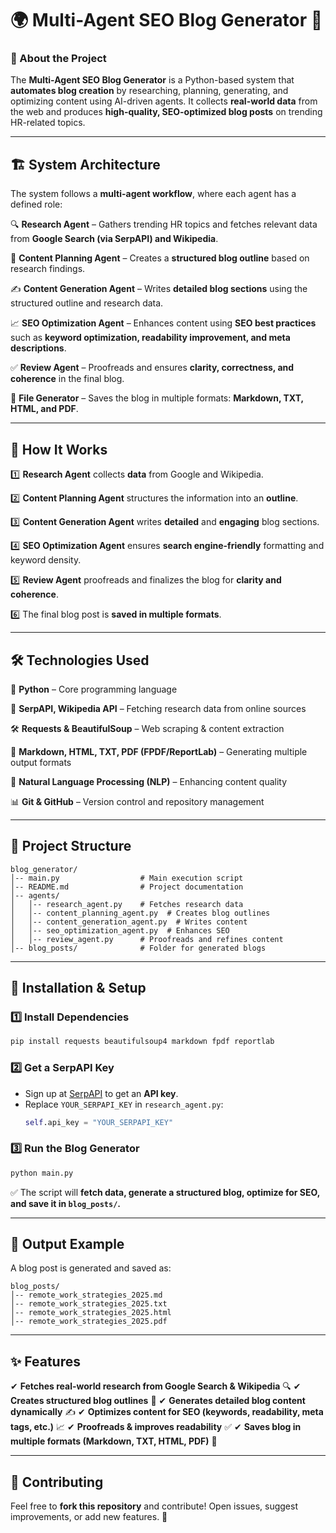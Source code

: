 # 🌍 Multi-Agent SEO Blog Generator 🚀

### 📖 About the Project
The **Multi-Agent SEO Blog Generator** is a Python-based system that **automates blog creation** by researching, planning, generating, and optimizing content using AI-driven agents. It collects **real-world data** from the web and produces **high-quality, SEO-optimized blog posts** on trending HR-related topics.

---

## 🏗️ System Architecture
The system follows a **multi-agent workflow**, where each agent has a defined role:

🔍 **Research Agent** – Gathers trending HR topics and fetches relevant data from **Google Search (via SerpAPI) and Wikipedia**.

📝 **Content Planning Agent** – Creates a **structured blog outline** based on research findings.

✍️ **Content Generation Agent** – Writes **detailed blog sections** using the structured outline and research data.

📈 **SEO Optimization Agent** – Enhances content using **SEO best practices** such as **keyword optimization, readability improvement, and meta descriptions**.

✅ **Review Agent** – Proofreads and ensures **clarity, correctness, and coherence** in the final blog.

📂 **File Generator** – Saves the blog in multiple formats: **Markdown, TXT, HTML, and PDF**.

---

## 🔄 How It Works
1️⃣ **Research Agent** collects **data** from Google and Wikipedia.

2️⃣ **Content Planning Agent** structures the information into an **outline**.

3️⃣ **Content Generation Agent** writes **detailed** and **engaging** blog sections.

4️⃣ **SEO Optimization Agent** ensures **search engine-friendly** formatting and keyword density.

5️⃣ **Review Agent** proofreads and finalizes the blog for **clarity and coherence**.

6️⃣ The final blog post is **saved in multiple formats**.

---

## 🛠️ Technologies Used
🚀 **Python** – Core programming language

🔎 **SerpAPI, Wikipedia API** – Fetching research data from online sources

🛠 **Requests & BeautifulSoup** – Web scraping & content extraction

📜 **Markdown, HTML, TXT, PDF (FPDF/ReportLab)** – Generating multiple output formats

🧠 **Natural Language Processing (NLP)** – Enhancing content quality

📊 **Git & GitHub** – Version control and repository management

---

## 📂 Project Structure
```plaintext
blog_generator/
│-- main.py                  # Main execution script
│-- README.md                # Project documentation
│-- agents/
│   │-- research_agent.py    # Fetches research data
│   │-- content_planning_agent.py  # Creates blog outlines
│   │-- content_generation_agent.py  # Writes content
│   │-- seo_optimization_agent.py  # Enhances SEO
│   │-- review_agent.py      # Proofreads and refines content
│-- blog_posts/              # Folder for generated blogs
```

---

## 🔧 Installation & Setup
### 1️⃣ Install Dependencies
```sh
pip install requests beautifulsoup4 markdown fpdf reportlab
```

### 2️⃣ Get a **SerpAPI Key**
- Sign up at [SerpAPI](https://serpapi.com/) to get an **API key**.
- Replace `YOUR_SERPAPI_KEY` in `research_agent.py`:
  ```python
  self.api_key = "YOUR_SERPAPI_KEY"
  ```

### 3️⃣ Run the Blog Generator
```sh
python main.py
```
✅ The script will **fetch data, generate a structured blog, optimize for SEO, and save it in `blog_posts/`.**

---

## 📂 Output Example
A blog post is generated and saved as:
```plaintext
blog_posts/
│-- remote_work_strategies_2025.md
│-- remote_work_strategies_2025.txt
│-- remote_work_strategies_2025.html
│-- remote_work_strategies_2025.pdf
```

---

## ✨ Features
✔ **Fetches real-world research from Google Search & Wikipedia** 🔍
✔ **Creates structured blog outlines** 📝
✔ **Generates detailed blog content dynamically** ✍️
✔ **Optimizes content for SEO (keywords, readability, meta tags, etc.)** 📈
✔ **Proofreads & improves readability** ✅
✔ **Saves blog in multiple formats (Markdown, TXT, HTML, PDF)** 📂

---

## 🔗 Contributing
Feel free to **fork this repository** and contribute! Open issues, suggest improvements, or add new features. 🚀
